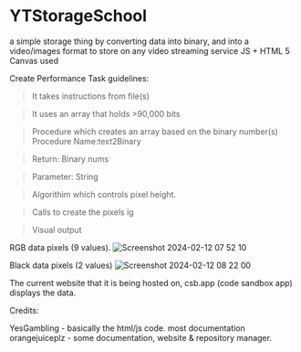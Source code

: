 # YTStorageSchool
a simple storage thing by converting data into binary, and into a video/images format to store on any video streaming service
JS + HTML 5 Canvas used

Create Performance Task guidelines:
>It takes instructions from file(s)

>It uses an array that holds >90,000 bits

>Procedure which creates an array based on the binary number(s)
  >Procedure Name:text2Binary

  >Return: Binary nums
  
  >Parameter: String 

>Algorithim which controls pixel height.

>Calls to create the pixels ig

>Visual output


RGB data pixels (9 values).
![Screenshot 2024-02-12 07 52 10](https://github.com/LQ84i-1/YTStorageSchool/assets/155986030/6cfc9719-9b1e-4e4c-b082-04336bf67966)

Black data pixels (2 values)
![Screenshot 2024-02-12 08 22 00](https://github.com/LQ84i-1/YTStorageSchool/assets/155986030/a4d13dae-58f9-4bb5-8c10-f49fb8f0cf74)



The current website that it is being hosted on, csb.app (code sandbox app) displays the data.


Credits:

YesGambling - basically the html/js code. most documentation
orangejuiceplz - some documentation, website & repository manager. 
